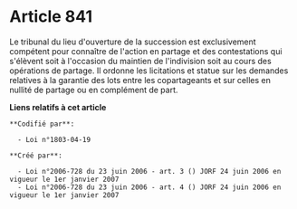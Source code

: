 # Article 841

Le tribunal du lieu d'ouverture de la succession est exclusivement compétent pour connaître de l'action en partage et des
contestations qui s'élèvent soit à l'occasion du maintien de l'indivision soit au cours des opérations de partage. Il ordonne
les licitations et statue sur les demandes relatives à la garantie des lots entre les copartageants et sur celles en nullité
de partage ou en complément de part.

**Liens relatifs à cet article**

	**Codifié par**:

	  - Loi n°1803-04-19

	**Créé par**:

	  - Loi n°2006-728 du 23 juin 2006 - art. 3 () JORF 24 juin 2006 en vigueur le 1er janvier 2007
	  - Loi n°2006-728 du 23 juin 2006 - art. 4 () JORF 24 juin 2006 en vigueur le 1er janvier 2007
